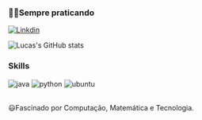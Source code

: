 ### 🧑‍💻Sempre praticando

[![Linkdin](https://img.shields.io/badge/LinkedIn-0077B5?style=for-the-badge&logo=linkedin&logoColor=white)](https://www.linkedin.com/in/lucas-ferreira-ba6678297/)

![Lucas's GitHub stats](https://github-readme-stats.vercel.app/api?username=lucasferreira09&show_icons=true&theme=monokai)

### Skills
<div style="display: inline_block"></>
    <img align="center" alt="java" src="https://img.shields.io/badge/Java-ED8B00?style=for-the-badge&logo=openjdk&logoColor=white" />
    <img align="center" alt="python" src="https://img.shields.io/badge/Python-3776AB?style=for-the-badge&logo=python&logoColor=white" />
    <img align="center" alt="ubuntu" src="https://img.shields.io/badge/Ubuntu-E95420?style=for-the-badge&logo=ubuntu&logoColor=white" />
</div></br>

😃Fascinado por Computação, Matemática e Tecnologia. 
